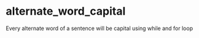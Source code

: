 # alternate_word_capital
Every alternate word of a sentence will be capital using while and for loop
